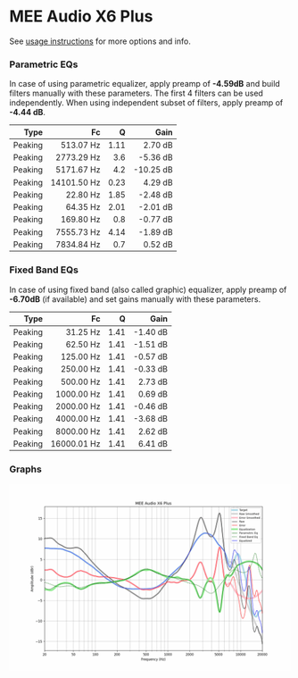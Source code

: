 # MEE Audio X6 Plus
See [usage instructions](https://github.com/jaakkopasanen/AutoEq#usage) for more options and info.

### Parametric EQs
In case of using parametric equalizer, apply preamp of **-4.59dB** and build filters manually
with these parameters. The first 4 filters can be used independently.
When using independent subset of filters, apply preamp of **-4.44 dB**.

| Type    | Fc          |    Q | Gain      |
|--------:|------------:|-----:|----------:|
| Peaking | 513.07 Hz   | 1.11 | 2.70 dB   |
| Peaking | 2773.29 Hz  | 3.6  | -5.36 dB  |
| Peaking | 5171.67 Hz  | 4.2  | -10.25 dB |
| Peaking | 14101.50 Hz | 0.23 | 4.29 dB   |
| Peaking | 22.80 Hz    | 1.85 | -2.48 dB  |
| Peaking | 64.35 Hz    | 2.01 | -2.01 dB  |
| Peaking | 169.80 Hz   | 0.8  | -0.77 dB  |
| Peaking | 7555.73 Hz  | 4.14 | -1.89 dB  |
| Peaking | 7834.84 Hz  | 0.7  | 0.52 dB   |

### Fixed Band EQs
In case of using fixed band (also called graphic) equalizer, apply preamp of **-6.70dB**
(if available) and set gains manually with these parameters.

| Type    | Fc          |    Q | Gain     |
|--------:|------------:|-----:|---------:|
| Peaking | 31.25 Hz    | 1.41 | -1.40 dB |
| Peaking | 62.50 Hz    | 1.41 | -1.51 dB |
| Peaking | 125.00 Hz   | 1.41 | -0.57 dB |
| Peaking | 250.00 Hz   | 1.41 | -0.33 dB |
| Peaking | 500.00 Hz   | 1.41 | 2.73 dB  |
| Peaking | 1000.00 Hz  | 1.41 | 0.69 dB  |
| Peaking | 2000.00 Hz  | 1.41 | -0.46 dB |
| Peaking | 4000.00 Hz  | 1.41 | -3.68 dB |
| Peaking | 8000.00 Hz  | 1.41 | 2.62 dB  |
| Peaking | 16000.01 Hz | 1.41 | 6.41 dB  |

### Graphs
![](./MEE%20Audio%20X6%20Plus.png)